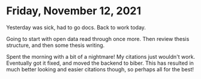 # Friday, November 12, 2021

Yesterday was sick, had to go docs. Back to work today.

Going to start with open data read through once more. Then review thesis structure, and then some thesis writing.

Spent the morning with a bit of a nightmare! My citations just wouldn't work. Eventually got it fixed, and moved the backend to biber. This has resulted in much better looking and easier citations though, so perhaps all for the best!